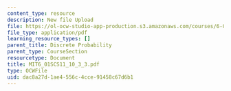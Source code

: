 ```yaml
---
content_type: resource
description: New file Upload
file: https://ol-ocw-studio-app-production.s3.amazonaws.com/courses/6-01sc-introduction-to-electrical-engineering-and-computer-science-i-spring-2011/dac8a27d1ae4556c4cce91458c67d6b1_MIT6_01SCS11_10_3_3.pdf
file_type: application/pdf
learning_resource_types: []
parent_title: Discrete Probability
parent_type: CourseSection
resourcetype: Document
title: MIT6_01SCS11_10_3_3.pdf
type: OCWFile
uid: dac8a27d-1ae4-556c-4cce-91458c67d6b1
---
```

